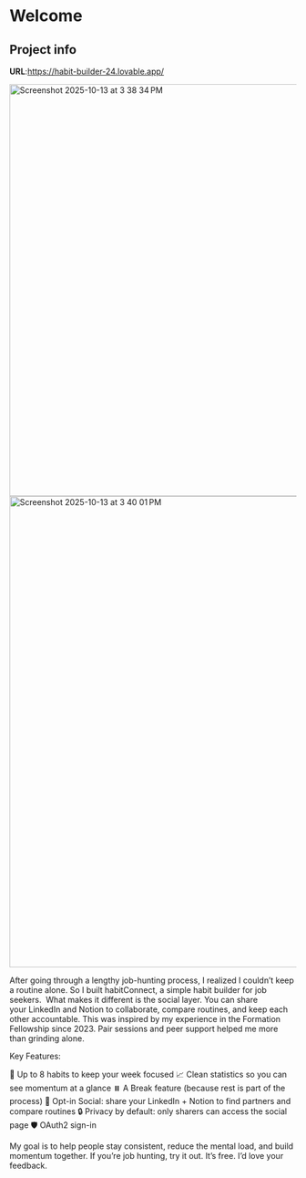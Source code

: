 # Welcome 

## Project info

**URL**:https://habit-builder-24.lovable.app/

<img width="773" height="723" alt="Screenshot 2025-10-13 at 3 38 34 PM" src="https://github.com/user-attachments/assets/cbd13616-0701-4b3d-85b1-0300806f83e1" />
<img width="961" height="827" alt="Screenshot 2025-10-13 at 3 40 01 PM" src="https://github.com/user-attachments/assets/20d44349-72f8-4296-81fc-dbd5832bfa8f" />

After going through a lengthy job-hunting process, I realized I couldn’t keep a routine alone. So I built habitConnect, a simple habit builder for job seekers. 
What makes it different is the social layer. You can share your LinkedIn and Notion to collaborate, compare routines, and keep each other accountable. This was inspired by my experience in the Formation Fellowship since 2023. Pair sessions and peer support helped me more than grinding alone.

Key Features: 

🎯 Up to 8 habits to keep your week focused
📈 Clean statistics so you can see momentum at a glance
⏸️ A Break feature (because rest is part of the process)
🤝 Opt-in Social: share your LinkedIn + Notion to find partners and compare routines
🔒 Privacy by default: only sharers can access the social page
🛡️ OAuth2 sign-in 

My goal is to help people stay consistent, reduce the mental load, and build momentum together. If you’re job hunting, try it out. It’s free. I’d love your feedback.
